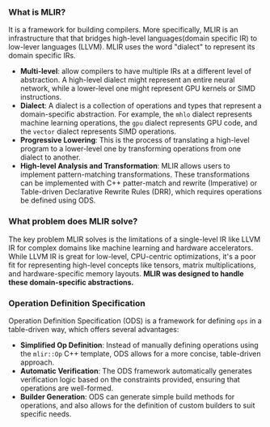 ### What is MLIR?

It is a framework for building compilers. More specifically, MLIR is an infrastructure that that bridges high-level languages(domain specific IR) to low-lever languages (LLVM). MLIR uses the word "dialect" to represent its domain specific IRs.

- **Multi-level**: allow compilers to have multiple IRs at a different level of abstraction. A high-level dialect might represent an entire neural network, while a lower-level one might represent GPU kernels or SIMD instructions.
- **Dialect**:  A dialect is a collection of operations and types that represent a domain-specific abstraction. For example, the `mhlo` dialect represents machine learning operations, the `gpu` dialect represents GPU code, and the `vector` dialect represents SIMD operations.
- **Progressive Lowering**: This is the process of translating a high-level program to a lower-level one by transforming operations from one dialect to another.
- **High-level Analysis and Transformation**: MLIR allows users to implement pattern-matching transformations. These transformations can be implemented with C++ patter-match and rewrite (Imperative) or Table-driven Declarative Rewrite Rules (DRR), which requires operations be defined using ODS.

### What problem does MLIR solve?

The key problem MLIR solves is the limitations of a single-level IR like LLVM IR for complex domains like machine learning and hardware accelerators. While LLVM IR is great for low-level, CPU-centric optimizations, it's a poor fit for representing high-level concepts like tensors, matrix multiplications, and hardware-specific memory layouts. **MLIR was designed to handle these domain-specific abstractions.**

### Operation Definition Specification

Operation Definition Specification (ODS) is a framework for defining `ops` in a table-driven way, which offers several advantages:

- **Simplified Op Definition**: Instead of manually defining operations using the `mlir::Op` C++ template, ODS allows for a more concise, table-driven approach.
- **Automatic Verification**: The ODS framework automatically generates verification logic based on the constraints provided, ensuring that operations are well-formed.
- **Builder Generation**: ODS can generate simple build methods for operations, and also allows for the definition of custom builders to suit specific needs.